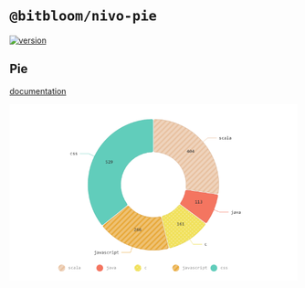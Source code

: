# `@bitbloom/nivo-pie`

[![version](https://img.shields.io/npm/v/@bitbloom/nivo-pie.svg?style=flat-square)](https://www.npmjs.com/package/@bitbloom/nivo-pie)

## Pie

[documentation](http://nivo.rocks/pie)

![Pie](https://raw.githubusercontent.com/plouc/nivo/master/packages/pie/doc/pie.png)
